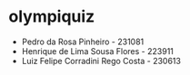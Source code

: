 # olympiquiz
- Pedro da Rosa Pinheiro - 231081
- Henrique de Lima Sousa Flores - 223911
- Luiz Felipe Corradini Rego Costa - 230613

